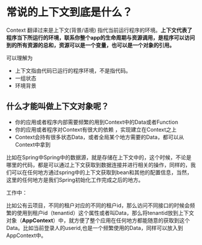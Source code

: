 # 常说的上下文到底是什么？

Context 翻译过来是上下文(背景/语境)
指代当前运行程序的环境。**上下文代表了程序当下所运行的环境，联系你整个app的生命周期与资源调用，是程序可以访问到的所有资源的总和，资源可以是一个变量，也可以是一个对象的引用。**

可以理解为

- 上下文指由代码已运行的程序环境，不是指代码。
- 一组状态
- 环境背景



## 什么才能叫做上下文对象呢？

- 你的应用或者程序内部需要频繁的用到Context中的Data或者Function
- 你的应用或者程序对Context有很大的依赖 ，实现建立在Context之上
- Context会持有很多状态Data，或者全局某个地方需要的Data，都可以从Context中拿到



比如在Spring中Spring中的数据源，就是存储在上下文中的，这个时候，不论是哪里的代码，都是可以通过上下文获取到数据连接并进行相关的操作，同样的，我们可以在任何地方通过spring中的上下文获取到bean和其他的配置信息，当然，这里的任何地方是我们Spring初始化工作完成之后的地方。



工作中：

比如公有云项目，不同的租户对应的不同的租户id，那么访问不同接口的时候会频繁的使用到租户id（tenantid）这个属性或者叫Data，那么将tenantid放到上下文对象（**AppContext**）中，就方便了整个应用在任何地方都能随意的获取到这个Data。比如当前登录人的userid,也是一个频繁使用的Data，同样可以放入到AppContext中。

